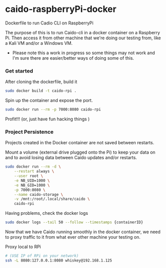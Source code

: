 # caido-raspberryPi-docker

Dockerfile to run Cadio CLI on RaspberryPi

The purpose of this is to run Caido-cli in a docker container on a Raspberry Pi. Then access it from other machine that we're doing our testing from, like a Kali VM and/or a Windows VM.

* Please note this a work in progress so some things may not work and I'm sure there are easier/better ways of doing some of this. 

### Get started

After cloning the dockerfile, build it
```bash
sudo docker build -t caido-rpi .
```

Spin up the container and expose the port. 
```bash
sudo docker run --rm -p 7000:8080 caido-rpi
```

Profit!!! (or, just have fun hacking things )

### Project Persistence 

Projects created in the Docker container are not saved between restarts.

Mount a volume (external drive plugged onto the Pi) to keep your data on and to avoid losing data between Caido updates and/or restarts.

```bash
sudo docker run --rm -d \
    --restart always \
    --user root \
    -e NB_UID=1000 \
    -e NB_GID=1000 \
    -p 7000:8080 \
    --name caido-storage \
    -v /mnt:/root/.local/share/caido \
    caido-rpi
```

Having problems, check the docker logs

```bash
sudo docker logs --tail 50 --follow --timestamps {containerID}
```

Now that we have Caido running smoothly in the docker container, we need to proxy traffic to it from what ever other machine your testing on. 

Proxy local to RPi
```bash
# (USE IP of RPi on your network)
ssh -L 8080:127.0.0.1:8080 whiskey@192.168.1.125 
```
